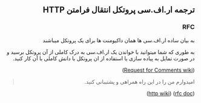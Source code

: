 <div dir="rtl">

## ترجمه ار.اف.سی پروتکل انتقال فرامتن **HTTP**

### RFC
به بیان ساده ار.اف.سی ها همان داکیومنت ها برای یک پروتکل میباشند

به طوری که شما میتوانید با خواندن یک ار.اف.سی به درک کاملی از آن پروتکل برسید و در صورت تمایل به پیاده سازی یا استفاده از ان پروتکل با دانش کاملی با آن کار کنید.

([Request for Comments wiki](https://en.wikipedia.org/wiki/Request_for_Comments))

> امیدوارم من را در این راه همراهی و پشتیبانی کنید.

<span dir="auto"> ([http wiki](https://en.wikipedia.org/wiki/Hypertext_Transfer_Protocol))
([rfc doc](https://www.ietf.org/rfc/rfc2068.txt)) </span>

</div>
